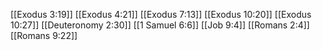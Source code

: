 [[Exodus 3:19]]
[[Exodus 4:21]]
[[Exodus 7:13]]
[[Exodus 10:20]]
[[Exodus 10:27]]
[[Deuteronomy 2:30]]
[[1 Samuel 6:6]]
[[Job 9:4]]
[[Romans 2:4]]
[[Romans 9:22]]
